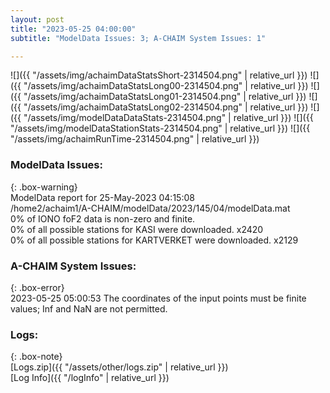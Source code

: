 ```yaml
---
layout: post
title: "2023-05-25 04:00:00"
subtitle: "ModelData Issues: 3; A-CHAIM System Issues: 1"

---
```


![]({{ "/assets/img/achaimDataStatsShort-2314504.png" | relative_url }})
![]({{ "/assets/img/achaimDataStatsLong00-2314504.png" | relative_url }})
![]({{ "/assets/img/achaimDataStatsLong01-2314504.png" | relative_url }})
![]({{ "/assets/img/achaimDataStatsLong02-2314504.png" | relative_url }})
![]({{ "/assets/img/modelDataDataStats-2314504.png" | relative_url }})
![]({{ "/assets/img/modelDataStationStats-2314504.png" | relative_url }})
![]({{ "/assets/img/achaimRunTime-2314504.png" | relative_url }})


### ModelData Issues:  
  
{: .box-warning}  
 ModelData report for 25-May-2023 04:15:08   
 /home2/achaim1/A-CHAIM/modelData/2023/145/04/modelData.mat   
 0% of IONO foF2 data is non-zero and finite.   
 0% of all possible stations for KASI were downloaded. x2420   
 0% of all possible stations for KARTVERKET were downloaded. x2129   
  
### A-CHAIM System Issues:  
  
{: .box-error}  
2023-05-25 05:00:53 The coordinates of the input points must be finite values; Inf and NaN are not permitted.  

### Logs:  
  
{: .box-note}  
[Logs.zip]({{ "/assets/other/logs.zip" | relative_url }})  
[Log Info]({{ "/logInfo" | relative_url }})  
